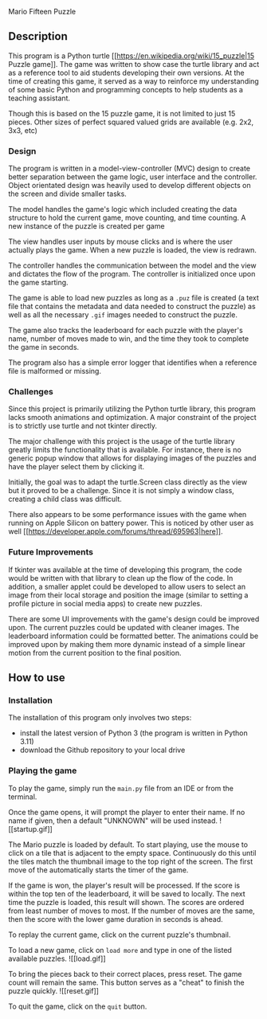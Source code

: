 Mario Fifteen Puzzle

## Description
This program is a Python turtle [[https://en.wikipedia.org/wiki/15_puzzle|15 Puzzle game]]. The game was written to show case the turtle library and act as a reference tool to aid students developing their own versions. At the time of creating this game, it served as a way to reinforce my understanding of some basic Python and programming concepts to help students as a teaching assistant. 

Though this is based on the 15 puzzle game, it is not limited to just 15 pieces. Other sizes of perfect squared valued grids are available (e.g. 2x2, 3x3, etc)

### Design
The program is written in a model-view-controller (MVC) design to create better separation between the game logic, user interface and the controller. Object orientated design was heavily used to develop different objects on the screen and divide smaller tasks.

The model handles the game's logic which included creating the data structure to hold the current game, move counting, and time counting. A new instance of the puzzle is created per game

The view handles user inputs by mouse clicks and is where the user actually plays the game. When a new puzzle is loaded, the view is redrawn. 

The controller handles the communication between the model and the view and dictates the flow of the program. The controller is initialized once upon the game starting.

The game is able to load new puzzles as long as a `.puz` file is created (a text file that contains the metadata and data needed to construct the puzzle) as well as all the necessary `.gif` images needed to construct the puzzle. 

The game also tracks the leaderboard for each puzzle with the player's name, number of moves made to win, and the time they took to complete the game in seconds. 

The program also has a simple error logger that identifies when a reference  file is malformed or missing.

### Challenges

Since this project is primarily utilizing the Python turtle library, this program lacks smooth animations and optimization. A major constraint of the project is to strictly use turtle and not tkinter directly. 

The major challenge with this project is the usage of the turtle library greatly limits the functionality that is available. For instance, there is no generic popup window that allows for displaying images of the puzzles and have the player select them by clicking it. 

Initially, the goal was to adapt the turtle.Screen class directly as the view but it proved to be a challenge. Since it is not simply a window class, creating a child class was difficult. 

There also appears to be some performance issues with the game when running on Apple Silicon on battery power. This is noticed by other user as well [[https://developer.apple.com/forums/thread/695963|here]]. 

### Future Improvements 

If tkinter was available at the time of developing this program, the code would be written with that library to clean up the flow of the code. In addition, a smaller applet could be developed to allow users to select an image from their local storage and position the image (similar to setting a profile picture in social media apps) to create new puzzles. 

There are some UI improvements with the game's design could be improved upon. The current puzzles could be updated with cleaner images. The leaderboard information could be formatted better. The animations could be improved upon by making them more dynamic instead of a simple linear motion from the current position to the final position. 

## How to use

### Installation
The installation of this program only involves two steps:
- install the latest version of Python 3 (the program is written in Python 3.11)
- download the Github repository to your local drive

### Playing the game
To play the game, simply run the `main.py` file from an IDE or from the terminal. 

Once the game opens, it will prompt the player to enter their name. If no name if given, then a default "UNKNOWN" will be used instead. 
![[startup.gif]]

The Mario puzzle is loaded by default. To start playing, use the mouse to click on a tile that is adjacent to the empty space. Continuously do this until the tiles match the thumbnail image to the top right of the screen. The first move of the automatically starts the timer of the game. 

If the game is won, the player's result will be processed. If the score is within the top ten of the leaderboard, it will be saved to locally. The next time the puzzle is loaded, this result will shown. The scores are ordered from least number of moves to most. If the number of moves are the same, then the score with the lower game duration in seconds is ahead. 

To replay the current game, click on the current puzzle's thumbnail. 

To load a new game, click on `load more` and type in one of the listed available puzzles. 
![[load.gif]]

To bring the pieces back to their correct places, press reset. The game count will remain the same. This button serves as a "cheat" to finish the puzzle quickly. 
![[reset.gif]]

To quit the game, click on the `quit` button. 
